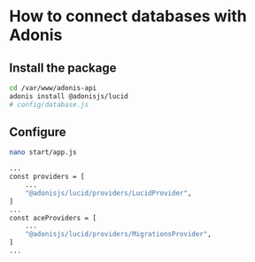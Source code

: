 # How to connect databases with Adonis

## Install the package

```bash
cd /var/www/adonis-api
adonis install @adonisjs/lucid
# config/database.js
```

## Configure

```bash
nano start/app.js
```

```bash
...
const providers = [
    ...
    "@adonisjs/lucid/providers/LucidProvider",
]
...
const aceProviders = [
    ...
    "@adonisjs/lucid/providers/MigrationsProvider",
]
...
```

